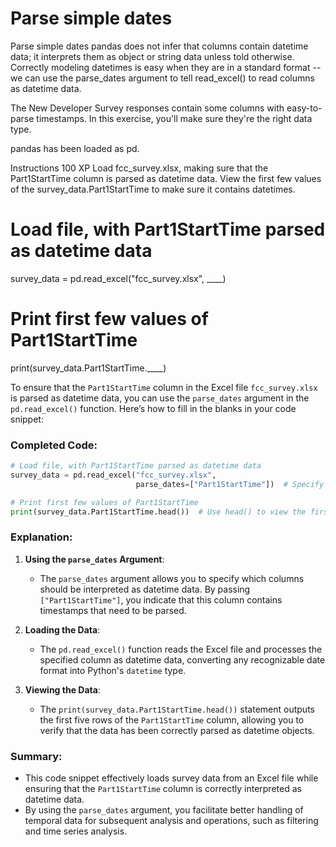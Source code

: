 # Parse simple dates

Parse simple dates
pandas does not infer that columns contain datetime data; it interprets them as object or string data unless told otherwise. Correctly modeling datetimes is easy when they are in a standard format -- we can use the parse_dates argument to tell read_excel() to read columns as datetime data.

The New Developer Survey responses contain some columns with easy-to-parse timestamps. In this exercise, you'll make sure they're the right data type.

pandas has been loaded as pd.

Instructions
100 XP
Load fcc_survey.xlsx, making sure that the Part1StartTime column is parsed as datetime data.
View the first few values of the survey_data.Part1StartTime to make sure it contains datetimes.

# Load file, with Part1StartTime parsed as datetime data
survey_data = pd.read_excel("fcc_survey.xlsx",
                            ____)

# Print first few values of Part1StartTime
print(survey_data.Part1StartTime.____)

To ensure that the `Part1StartTime` column in the Excel file `fcc_survey.xlsx` is parsed as datetime data, you can use the `parse_dates` argument in the `pd.read_excel()` function. Here’s how to fill in the blanks in your code snippet:

### Completed Code:
```python
# Load file, with Part1StartTime parsed as datetime data
survey_data = pd.read_excel("fcc_survey.xlsx",
                            parse_dates=["Part1StartTime"])  # Specify the column to parse as datetime

# Print first few values of Part1StartTime
print(survey_data.Part1StartTime.head())  # Use head() to view the first few entries
```

### Explanation:
1. **Using the `parse_dates` Argument**:
   - The `parse_dates` argument allows you to specify which columns should be interpreted as datetime data. By passing `["Part1StartTime"]`, you indicate that this column contains timestamps that need to be parsed.

2. **Loading the Data**:
   - The `pd.read_excel()` function reads the Excel file and processes the specified column as datetime data, converting any recognizable date format into Python's `datetime` type.

3. **Viewing the Data**:
   - The `print(survey_data.Part1StartTime.head())` statement outputs the first five rows of the `Part1StartTime` column, allowing you to verify that the data has been correctly parsed as datetime objects.

### Summary:
- This code snippet effectively loads survey data from an Excel file while ensuring that the `Part1StartTime` column is correctly interpreted as datetime data.
- By using the `parse_dates` argument, you facilitate better handling of temporal data for subsequent analysis and operations, such as filtering and time series analysis.